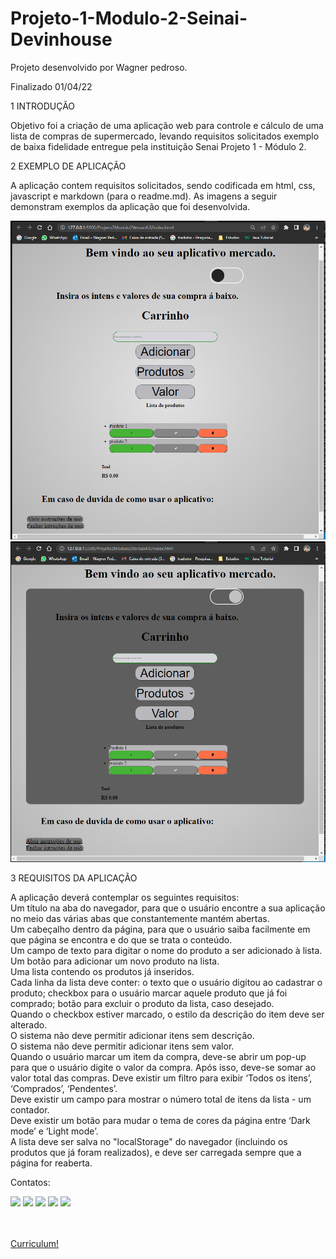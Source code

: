 # Projeto-1-Modulo-2-Seinai-Devinhouse

Projeto desenvolvido por Wagner pedroso. 

Finalizado 01/04/22


1 INTRODUÇÃO

Objetivo foi a criação de uma aplicação web para controle e cálculo de uma lista de compras de supermercado, levando requisitos solicitados exemplo de baixa fidelidade entregue pela instituição Senai Projeto 1 - Módulo 2.

2 EXEMPLO DE APLICAÇÃO

A aplicação contem requisitos solicitados, sendo codificada em html, css, javascript e markdown (para o readme.md). As imagens a seguir demonstram exemplos da aplicação que foi desenvolvida.


<img src="/img/Index.png" alt="Index"/>
<img src="/img/IndexDarkMode.png" alt="Index"/>

3 REQUISITOS DA APLICAÇÃO

A aplicação deverá contemplar os seguintes requisitos:<br>
Um título na aba do navegador, para que o usuário encontre a sua aplicação no meio das várias abas que constantemente mantém abertas.<br>
Um cabeçalho dentro da página, para que o usuário saiba facilmente em que página se encontra e do que se trata o conteúdo.<br>
Um campo de texto para digitar o nome do produto a ser adicionado à lista.<br>
Um botão para adicionar um novo produto na lista.<br>
Uma lista contendo os produtos já inseridos.<br>
Cada linha da lista deve conter: o texto que o usuário digitou ao cadastrar o produto; checkbox para o usuário marcar aquele produto que já foi comprado; botão para excluir o produto da lista, caso desejado. <br>
Quando o checkbox estiver marcado, o estilo da descrição do item deve ser alterado.<br>
O sistema não deve permitir adicionar itens sem descrição.<br>
O sistema não deve permitir adicionar itens sem valor.<br>
Quando o usuário marcar um item da compra, deve-se abrir um pop-up para que o usuário digite o valor da compra. Após isso, deve-se somar ao valor total das compras.
Deve existir um filtro para exibir ‘Todos os itens’, ‘Comprados’, ‘Pendentes’.<br>
Deve existir um campo para mostrar o número total de itens da lista - um contador.<br>
Deve existir um botão para mudar o tema de cores da página entre ‘Dark mode’ e ‘Light mode’.<br>
A lista deve ser salva no "localStorage" do navegador (incluindo os produtos que já foram realizados), e deve ser carregada sempre que a página for reaberta.<br>

Contatos:

 <div> 
    <a href="https://www.linkedin.com/in/wagnerpedroso/" target="_blank"><img src="https://img.shields.io/badge/-LinkedIn-%230077B5?style=for-the-badge&logo=linkedin&logoColor=white" target="_blank"></a>
     <a href = "mailto:waagnersc@gmail.com"><img src="https://img.shields.io/badge/-Gmail-%23333?style=for-the-badge&logo=gmail&logoColor=white" target="_blank"></a>   
   <a href="https://www.instagram.com/wagnerp.sc/" target="_blank"><img src="https://img.shields.io/badge/Instagram-E4405F?style=for-the-badge&logo=instagram&logoColor=white" target="_blank"></a>
   <a href="https://discord.com/channels/@wagner#2171" target="_blank"><img src="https://img.shields.io/badge/Discord-7289DA?style=for-the-badge&logo=discord&logoColor=white" target="_blank"></a>   
     <a href="https://wagnerpedroso.github.io/index.html" target="_blank"><img src="https://img.shields.io/badge/GitHub-100000?style=for-the-badge&logo=github&logoColor=white"></a>        
</div>

  <br>
  <br>
  
 <a href="https://wagnerpedroso.github.io/index.html">Curriculum!</a>



